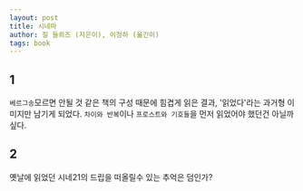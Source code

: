 ```yaml
---
layout: post
title: 시네마
author: 질 들뢰즈 (지은이), 이정하 (옮긴이)
tags: book
---
```


## 1
`베르그송`모르면 안될 것 같은 책의 구성 때문에 힘겹게 읽은 결과, '읽었다'라는 과거형 이미지만 남기게 되었다. `차이와 반복`이나 `프로스트와 기호들`을 먼저 읽었어야 했던건 아닐까 싶다.

## 2
옛날에 읽었던 시네21의 드립을 떠올릴수 있는 추억은 덤인가?